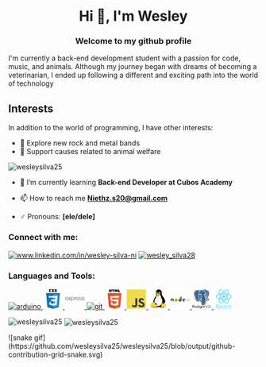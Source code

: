 <h1 align="center">Hi 👋, I'm Wesley</h1>
<h3 align="center">Welcome to my github profile</h3>

I'm currently a back-end development student with a passion for code, music, and animals. Although my journey began with dreams of becoming a veterinarian, I ended up following a different and exciting path into the world of technology

## Interests

In addition to the world of programming, I have other interests:

- 🎵 Explore new rock and metal bands
- 🐶 Support causes related to animal welfare
<p align="left"> <img src="https://komarev.com/ghpvc/?username=wesleysilva25&label=Profile%20views&color=0e75b6&style=flat" alt="wesleysilva25" /> </p>

- 🌱 I’m currently learning **Back-end Developer at Cubos Academy**

- 📫 How to reach me **Niethz.s20@gmail.com**

- ♂️ Pronouns: **[ele/dele]**

<h3 align="left">Connect with me:</h3>
<p align="left">
<a href="https://linkedin.com/in/www.linkedin.com/in/wesley-silva-ni" target="blank"><img align="center" src="https://raw.githubusercontent.com/rahuldkjain/github-profile-readme-generator/master/src/images/icons/Social/linked-in-alt.svg" alt="www.linkedin.com/in/wesley-silva-ni" height="30" width="40" /></a>
<a href="https://discord.gg/wesley_silva28" target="blank"><img align="center" src="https://raw.githubusercontent.com/rahuldkjain/github-profile-readme-generator/master/src/images/icons/Social/discord.svg" alt="wesley_silva28" height="30" width="40" /></a>
</p>

<h3 align="left">Languages and Tools:</h3>
<p align="left"> <a href="https://www.arduino.cc/" target="_blank" rel="noreferrer"> <img src="https://cdn.worldvectorlogo.com/logos/arduino-1.svg" alt="arduino" width="40" height="40"/> </a> <a href="https://www.w3schools.com/css/" target="_blank" rel="noreferrer"> <img src="https://raw.githubusercontent.com/devicons/devicon/master/icons/css3/css3-original-wordmark.svg" alt="css3" width="40" height="40"/> </a> <a href="https://expressjs.com" target="_blank" rel="noreferrer"> <img src="https://raw.githubusercontent.com/devicons/devicon/master/icons/express/express-original-wordmark.svg" alt="express" width="40" height="40"/> </a> <a href="https://git-scm.com/" target="_blank" rel="noreferrer"> <img src="https://www.vectorlogo.zone/logos/git-scm/git-scm-icon.svg" alt="git" width="40" height="40"/> </a> <a href="https://www.w3.org/html/" target="_blank" rel="noreferrer"> <img src="https://raw.githubusercontent.com/devicons/devicon/master/icons/html5/html5-original-wordmark.svg" alt="html5" width="40" height="40"/> </a> <a href="https://developer.mozilla.org/en-US/docs/Web/JavaScript" target="_blank" rel="noreferrer"> <img src="https://raw.githubusercontent.com/devicons/devicon/master/icons/javascript/javascript-original.svg" alt="javascript" width="40" height="40"/> </a> <a href="https://www.linux.org/" target="_blank" rel="noreferrer"> <img src="https://raw.githubusercontent.com/devicons/devicon/master/icons/linux/linux-original.svg" alt="linux" width="40" height="40"/> </a> <a href="https://nodejs.org" target="_blank" rel="noreferrer"> <img src="https://raw.githubusercontent.com/devicons/devicon/master/icons/nodejs/nodejs-original-wordmark.svg" alt="nodejs" width="40" height="40"/> </a> <a href="https://www.postgresql.org" target="_blank" rel="noreferrer"> <img src="https://raw.githubusercontent.com/devicons/devicon/master/icons/postgresql/postgresql-original-wordmark.svg" alt="postgresql" width="40" height="40"/> </a> <a href="https://reactjs.org/" target="_blank" rel="noreferrer"> <img src="https://raw.githubusercontent.com/devicons/devicon/master/icons/react/react-original-wordmark.svg" alt="react" width="40" height="40"/> </a> </p>

<p><img align="left" src="https://github-readme-stats.vercel.app/api/top-langs?username=wesleysilva25&show_icons=true&locale=en&layout=compact" alt="wesleysilva25" /></p>

<p>&nbsp;<img align="center" src="https://github-readme-stats.vercel.app/api?username=wesleysilva25&show_icons=true&locale=en" alt="wesleysilva25" /></p>
![snake gif](https://github.com/wesleysilva25/wesleysilva25/blob/output/github-contribution-grid-snake.svg)

